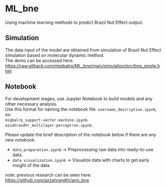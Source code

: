 # ML_bne
Using machine learning methods to predict Brazil Nut Effect output.

## Simulation
The data input of the model are obtained from simulation of Brazil Nut Effect simulation based on molecular dynamic method.<br>
The demo can be accessed here: https://raw.githack.com/miqbalrp/ML_bne/main/simulation/src/bne_single.html <br>

## Notebook
For development stages, use Jupyter Notebook to build models and any other necessary analysis.<br>
Use this format for naming the notebook file: `username_description.ipynb`, <br>
ex: <br>
`miqbalrp_support-vector-machine.ipynb`.<br>
`azzahrandhr_multilayer-perceptron.ipynb`.<br>

Please update the brief description of the notebook below if there are any new notebook.<br>
* `data_preparation.ipynb` -> Preprocessing raw data into ready-to-use data.
* `data_visualization.ipynb` -> Visualize data with charts to get early insight of the data

note: previous research can be seen here: https://github.com/azzahrandhr/ann_bne

